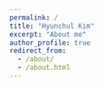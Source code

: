 ```yaml
---
permalink: /
title: "Hyunchul Kim"
excerpt: "About me"
author_profile: true
redirect_from: 
  - /about/
  - /about.html
---
```


<tr></tr>
<br>
<a href="/files/cv.pdf>Curriculum Vitae</a>

<br>
Associate Professor<br/>
Department of Economics<br/>
Sungkyunkwan University<br/>

<br>
32409 Dasan Hall of Economics<br/>
25-2, Sungkyunkwan-ro, Jongno-gu<br/>
Seoul 03063, Korea<br/>
 
<br>
E-mail. hchkim@skku.edu<br/>
Tel. +82-2-760-0147<br/>
